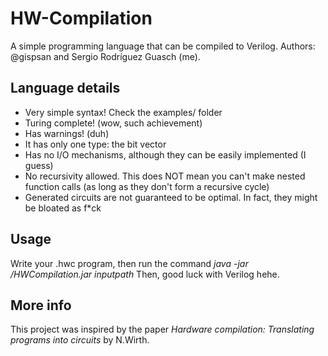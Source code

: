 # HW-Compilation
A simple programming language that can be compiled to Verilog.
Authors: @gispsan and Sergio Rodríguez Guasch (me).

## Language details
* Very simple syntax! Check the examples/ folder
* Turing complete! (wow, such achievement)
* Has warnings! (duh)
* It has only one type: the bit vector
* Has no I/O mechanisms, although they can be easily implemented (I guess)
* No recursivity allowed. This does NOT mean you can't make nested function calls (as long as they don't form a recursive cycle)
* Generated circuits are not guaranteed to be optimal. In fact, they might be bloated as f*ck

## Usage
Write your .hwc program, then run the command _java -jar <your path>/HWCompilation.jar inputpath_
Then, good luck with Verilog hehe.

## More info
This project was inspired by the paper _Hardware compilation: Translating programs into circuits_ by N.Wirth.

